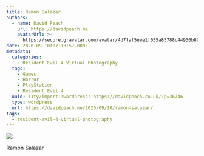 ```yaml
---
title: Ramon Salazar
authors:
  - name: David Peach
    url: https://davidpeach.me
    avatarUrl: >-
      https://secure.gravatar.com/avatar/4d7faf5eee1f055a85788c44936b8995eaab6dfb004e7854ec747ccb272e91ee?s=96&d=mm&r=g
date: 2020-09-10T07:18:57.000Z
metadata:
  categories:
    - Resident Evil 4 Virtual Photography
  tags:
    - Games
    - Horror
    - PlayStation
    - Resident Evil 4
  uuid: 11ty/import::wordpress::https://davidpeach.co.uk/?p=36746
  type: wordpress
  url: https://davidpeach.me/2020/09/10/ramon-salazar/
tags:
  - resident-evil-4-virtual-photography
---
```

[![](/assets/resident-evil-4_20200902224740-tq8Ta9RCkX7p.jpg)](/assets/resident-evil-4_20200902224740-tq8Ta9RCkX7p.jpg)

Ramon Salazar